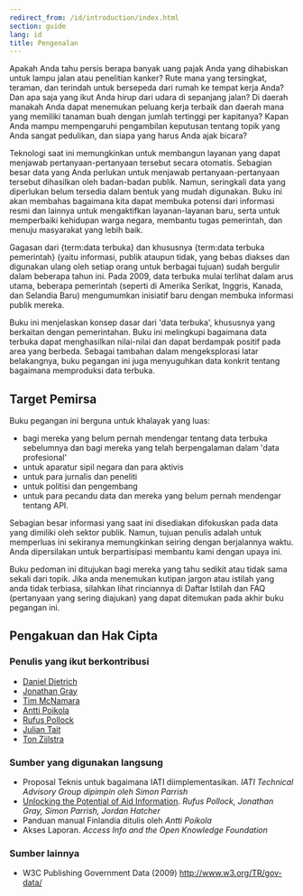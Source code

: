```yaml
---
redirect_from: /id/introduction/index.html
section: guide
lang: id
title: Pengenalan
---
```


Apakah Anda tahu persis berapa banyak uang pajak Anda yang dihabiskan untuk lampu jalan atau penelitian kanker? Rute mana yang tersingkat, teraman, dan terindah untuk bersepeda dari rumah ke tempat kerja Anda? Dan apa saja yang ikut Anda hirup dari udara di sepanjang jalan? Di daerah manakah Anda dapat menemukan peluang kerja terbaik dan daerah mana yang memiliki tanaman buah dengan jumlah tertinggi per kapitanya? Kapan Anda mampu mempengaruhi pengambilan keputusan tentang topik yang Anda sangat pedulikan, dan siapa yang harus Anda ajak bicara?

Teknologi saat ini memungkinkan untuk membangun layanan yang dapat menjawab pertanyaan-pertanyaan tersebut secara otomatis. Sebagian besar data yang Anda perlukan untuk menjawab pertanyaan-pertanyaan tersebut dihasilkan oleh badan-badan publik. Namun, seringkali data yang diperlukan belum tersedia dalam bentuk yang mudah digunakan. Buku ini akan membahas bagaimana kita dapat membuka potensi dari informasi resmi dan lainnya untuk mengaktifkan layanan-layanan baru, serta untuk memperbaiki kehidupan warga negara, membantu tugas pemerintah, dan menuju masyarakat yang lebih baik.

Gagasan dari {term:data terbuka} dan khususnya {term:data terbuka pemerintah} (yaitu informasi, publik ataupun tidak, yang bebas diakses dan digunakan ulang oleh setiap orang untuk berbagai tujuan) sudah bergulir dalam beberapa tahun ini. Pada 2009, data terbuka mulai terlihat dalam arus utama, beberapa pemerintah (seperti di Amerika Serikat, Inggris, Kanada, dan Selandia Baru) mengumumkan inisiatif baru dengan membuka informasi publik mereka.

Buku ini menjelaskan konsep dasar dari 'data terbuka', khususnya yang berkaitan dengan pemerintahan. Buku ini melingkupi bagaimana data terbuka dapat menghasilkan nilai-nilai dan dapat berdampak positif pada area yang berbeda. Sebagai tambahan dalam mengeksplorasi latar belakangnya, buku pegangan ini juga menyuguhkan data konkrit tentang bagaimana memproduksi data terbuka.

## Target Pemirsa

Buku pegangan ini berguna untuk khalayak yang luas:

-   bagi mereka yang belum pernah mendengar tentang data terbuka sebelumnya dan bagi mereka yang telah berpengalaman dalam 'data profesional'
-   untuk aparatur sipil negara dan para aktivis
-   untuk para jurnalis dan peneliti
-   untuk politisi dan pengembang
-   untuk para pecandu data dan mereka yang belum pernah mendengar tentang API.

Sebagian besar informasi yang saat ini disediakan difokuskan pada data yang dimiliki oleh sektor publik. Namun, tujuan penulis adalah untuk memperluas ini sekiranya memungkinkan seiring dengan berjalannya waktu. Anda dipersilakan untuk berpartisipasi membantu kami dengan upaya ini.

Buku pedoman ini ditujukan bagi mereka yang tahu sedikit atau tidak sama sekali dari topik. Jika anda menemukan kutipan jargon atau istilah yang anda tidak terbiasa, silahkan lihat rinciannya di Daftar Istilah dan FAQ (pertanyaan yang sering diajukan) yang dapat ditemukan pada akhir buku pegangan ini.

## Pengakuan dan Hak Cipta

### Penulis yang ikut berkontribusi

-   [Daniel Dietrich](http://ddie.me/)
-   [Jonathan Gray](http://jonathangray.org/)
-   [Tim McNamara](http://timmcnamara.co.nz)
-   [Antti Poikola](http://apoikola.wordpress.com/)
-   [Rufus Pollock](http://rufuspollock.org/)
-   [Julian Tait](http://www.littlestar.tv/)
-   [Ton Zijlstra](http://www.zylstra.org/)

### Sumber yang digunakan langsung

-   Proposal Teknis untuk bagaimana IATI diimplementasikan. *IATI Technical Advisory Group dipimpin oleh Simon Parrish*
-   [Unlocking the Potential of Aid Information](http://www.unlockingaid.info/). *Rufus Pollock, Jonathan Gray, Simon Parrish, Jordan Hatcher*
-   Panduan manual Finlandia ditulis oleh *Antti Poikola*
-   Akses Laporan. *Access Info and the Open Knowledge Foundation*

### Sumber lainnya

-   W3C Publishing Government Data (2009) <http://www.w3.org/TR/gov-data/>
